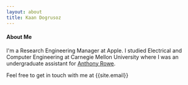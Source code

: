 ```yaml
---
layout: about
title: Kaan Dogrusoz
---
```


#### About Me

I'm a Research Engineering Manager at Apple. I studied Electrical and Computer Engineering at
Carnegie Mellon University where I was an undergraduate assistant for [Anthony Rowe](https://users.ece.cmu.edu/~agr/).

Feel free to get in touch with me at {{site.email}}
